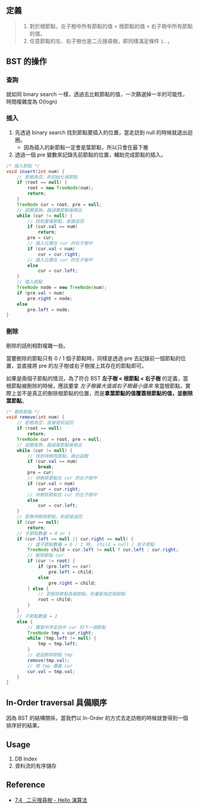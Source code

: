 
## 定義


>1. 對於根節點，左子樹中所有節點的值 < 根節點的值 < 右子樹中所有節點的值。
>2. 任意節點的左、右子樹也是二元搜尋樹，即同樣滿足條件 `1.` 。

## BST 的操作

### 查詢

就如同 binary search 一樣，透過去比較節點的值，一次篩選掉一半的可能性，時間複雜度為 O(logn)

### 插入

1. 先透過 binary search 找到節點要插入的位置，當走訪到 null 的時候就退出迴圈。
	- 因為插入的新節點一定會是葉節點，所以只會在最下層
2. 透過一個 pre 變數來記錄先前節點的位置，輔助完成節點的插入。

```java
/* 插入節點 */
void insert(int num) {
    // 若樹為空，則初始化根節點
    if (root == null) {
        root = new TreeNode(num);
        return;
    }
    TreeNode cur = root, pre = null;
    // 迴圈查詢，越過葉節點後跳出
    while (cur != null) {
        // 找到重複節點，直接返回
        if (cur.val == num)
            return;
        pre = cur;
        // 插入位置在 cur 的右子樹中
        if (cur.val < num)
            cur = cur.right;
        // 插入位置在 cur 的左子樹中
        else
            cur = cur.left;
    }
    // 插入節點
    TreeNode node = new TreeNode(num);
    if (pre.val < num)
        pre.right = node;
    else
        pre.left = node;
}
```

### 刪除

刪除的話則相對複雜一些。

當要刪除的節點只有 0 / 1 個子節點時，同樣是透過 pre 去記錄前一個節點的位置，並直接將 pre 的左子樹或右子樹接上其存在的節點即可。

如果是兩個子節點的情況，為了符合 BST **左子樹 < 根節點 < 右子樹** 的定義，當根節點被刪除的時候，應該要拿 *左子樹最大值或右子樹最小值來* 來當根節點，實際上並不是真正的刪除根節點的位置，而是**拿葉節點的值覆蓋根節點的值，並刪除葉節點**。

```java
/* 刪除節點 */
void remove(int num) {
    // 若樹為空，直接提前返回
    if (root == null)
        return;
    TreeNode cur = root, pre = null;
    // 迴圈查詢，越過葉節點後跳出
    while (cur != null) {
        // 找到待刪除節點，跳出迴圈
        if (cur.val == num)
            break;
        pre = cur;
        // 待刪除節點在 cur 的右子樹中
        if (cur.val < num)
            cur = cur.right;
        // 待刪除節點在 cur 的左子樹中
        else
            cur = cur.left;
    }
    // 若無待刪除節點，則直接返回
    if (cur == null)
        return;
    // 子節點數量 = 0 or 1
    if (cur.left == null || cur.right == null) {
        // 當子節點數量 = 0 / 1 時， child = null / 該子節點
        TreeNode child = cur.left != null ? cur.left : cur.right;
        // 刪除節點 cur
        if (cur != root) {
            if (pre.left == cur)
                pre.left = child;
            else
                pre.right = child;
        } else {
            // 若刪除節點為根節點，則重新指定根節點
            root = child;
        }
    }
    // 子節點數量 = 2
    else {
        // 獲取中序走訪中 cur 的下一個節點
        TreeNode tmp = cur.right;
        while (tmp.left != null) {
            tmp = tmp.left;
        }
        // 遞迴刪除節點 tmp
        remove(tmp.val);
        // 用 tmp 覆蓋 cur
        cur.val = tmp.val;
    }
}
```


## In-Order traversal 具備順序

因為 BST 的結構關係，當我們以 In-Order 的方式去走訪樹的時候就會得到一個排序好的結果。

## Usage

1. DB Index
2. 資料流的有序儲存

## Reference

- [7.4   二元搜尋樹 - Hello 演算法](https://www.hello-algo.com/zh-hant/chapter_tree/binary_search_tree/)